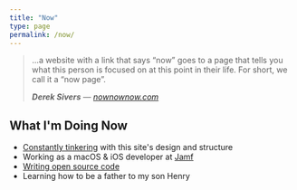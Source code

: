 ```yaml
---
title: "Now"
type: page
permalink: /now/
---
```


> …a website with a link that says “now” goes to a page that tells you what this person is focused on at this point in their life. For short, we call it a “now page”.
>
> ***Derek Sivers*** — <cite>[nownownow.com](http://nownownow.com/about)</cite>

## What I'm Doing Now

- [Constantly tinkering](https://github.com/hisaac/hisaac.net/commits/master) with this site's design and structure
- Working as a macOS & iOS developer at [Jamf](https://jamf.com)
- [Writing open source code](https://github.com/hisaac)
- Learning how to be a father to my son Henry
